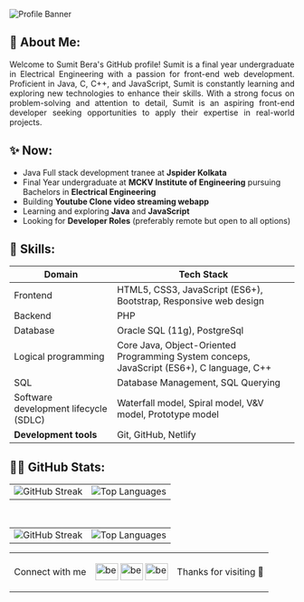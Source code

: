 ![Profile Banner](https://github.com/berasumit611/Sumit-Bera-Portfolio/assets/86337318/4a635ed8-aa27-4279-aad2-fe20abed2b9e)

## 💫 About Me:

<p align="justify">Welcome to Sumit Bera's GitHub profile! Sumit is a final year undergraduate in Electrical Engineering with a passion for front-end web development. Proficient in Java, C, C++, and JavaScript, Sumit is constantly learning and exploring new technologies to enhance their skills. With a strong focus on problem-solving and attention to detail, Sumit is an aspiring front-end developer seeking opportunities to apply their expertise in real-world projects.</p>


## ✨ Now:

- Java Full stack development tranee  at **Jspider Kolkata**
- Final Year undergraduate at **MCKV Institute of Engineering** pursuing Bachelors in **Electrical Engineering**
- Building **Youtube Clone video streaming webapp**
- Learning and exploring  **Java** and **JavaScript**
- Looking for **Developer Roles** (preferably remote but open to all options)



## 🚀 Skills:
| Domain      | Tech Stack                               |
|-----------------|------------------------------------------------|
| Frontend    |     HTML5, CSS3, JavaScript (ES6+), Bootstrap, Responsive web design |
|Backend | PHP |
|Database| Oracle SQL (11g), PostgreSql
| Logical programming        | Core Java, Object-Oriented Programming System conceps, JavaScript (ES6+), C language, C++|
| SQL             | Database Management, SQL Querying              |
|Software development lifecycle (SDLC)|Waterfall model, Spiral model, V&V model, Prototype model|
|**Development tools**|Git, GitHub, Netlify|


## 👨‍💻 GitHub Stats:

<table>
  <tr>
    <td>
    <img src="https://github-readme-streak-stats.herokuapp.com/?user=berasumit611&theme=dark&hide_border=false" alt="GitHub Streak"></td>
    <td><img src="https://github-readme-stats.vercel.app/api/top-langs/?username=berasumit611&theme=dark&hide_border=false&include_all_commits=true&count_private=true&layout=compact" alt="Top Languages"></td>
  </tr>
</table>

<br>
<style>
    #follow{
        border-collapse: collapse;
    }
    #follow td {
        border: none;
    }
</style>

<table id="follow">
  <tr>
    <td><img src="https://github-readme-streak-stats.herokuapp.com/?user=berasumit611&theme=dark&hide_border=false" alt="GitHub Streak"></td>
    <td><img src="https://github-readme-stats.vercel.app/api/top-langs/?username=berasumit611&theme=dark&hide_border=false&include_all_commits=true&count_private=true&layout=compact" alt="Top Languages"></td>
  </tr>
</table>

<table>
  <tr>
    <td>
      <p align="left">Connect with me</p>
    </td>
    <td>
      <p align="left">
        <a href="https://linkedin.com/in/berasumit611" target="blank"><img align="center" src="https://raw.githubusercontent.com/rahuldkjain/github-profile-readme-generator/master/src/images/icons/Social/linked-in-alt.svg" alt="berasumit611" height="30" width="40" /></a>
        <a href="https://www.hackerrank.com/berasumit611" target="blank"><img align="center" src="https://raw.githubusercontent.com/rahuldkjain/github-profile-readme-generator/master/src/images/icons/Social/hackerrank.svg" alt="berasumit611" height="30" width="40" /></a>
        <a href="https://auth.geeksforgeeks.org/user/berasumit611" target="blank"><img align="center" src="https://raw.githubusercontent.com/rahuldkjain/github-profile-readme-generator/master/src/images/icons/Social/geeks-for-geeks.svg" alt="berasumit611" height="30" width="40" /></a>
      </p>
    </td>
    <td >
      <p align="left">Thanks for visiting 🤍</p>
    </td>
  </tr>
 
    
  
</table>








<!-- Proudly created with GPRM ( https://gprm.itsvg.in ) -->




